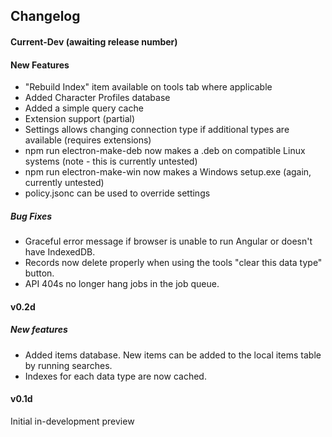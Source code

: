 ## Changelog

#### Current-Dev (awaiting release number)

#### New Features
- "Rebuild Index" item available on tools tab where applicable
- Added Character Profiles database
- Added a simple query cache
- Extension support (partial)
- Settings allows changing connection type if additional types are available (requires extensions)
- npm run electron-make-deb now makes a .deb on compatible Linux systems (note - this is currently untested)
- npm run electron-make-win now makes a Windows setup.exe (again, currently untested)
- policy.jsonc can be used to override settings

##### Bug Fixes
- Graceful error message if browser is unable to run Angular or doesn't have IndexedDB.
- Records now delete properly when using the tools "clear this data type" button.
- API 404s no longer hang jobs in the job queue.

#### v0.2d

##### New features
- Added items database.  New items can be added to the local items table by running searches.
- Indexes for each data type are now cached.

#### v0.1d
Initial in-development preview